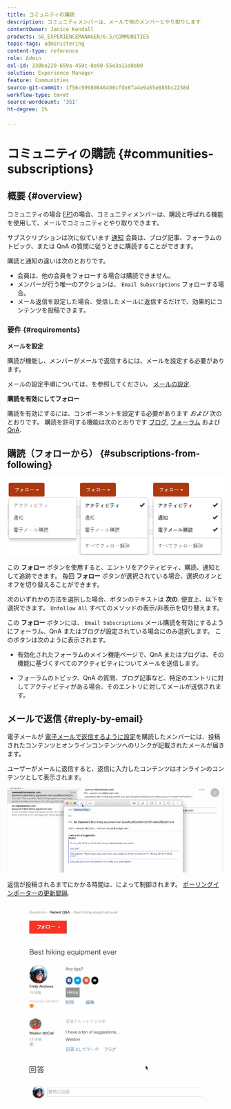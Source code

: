 ```yaml
---
title: コミュニティの購読
description: コミュニティメンバーは、メールで他のメンバーとやり取りします
contentOwner: Janice Kendall
products: SG_EXPERIENCEMANAGER/6.5/COMMUNITIES
topic-tags: administering
content-type: reference
role: Admin
exl-id: 338be220-659a-459c-8e90-55e3a11ddeb0
solution: Experience Manager
feature: Communities
source-git-commit: 1f56c99980846400cfde8fa4e9a55e885bc2258d
workflow-type: tm+mt
source-wordcount: '351'
ht-degree: 1%

---
```


# コミュニティの購読 {#communities-subscriptions}

## 概要 {#overview}

コミュニティの場合 [FP1](deploy-communities.md#latestfeaturepack)の場合、コミュニティメンバーは、購読と呼ばれる機能を使用して、メールでコミュニティとやり取りできます。

サブスクリプションは次に似ています [通知](notifications.md) 会員は、ブログ記事、フォーラムのトピック、または QnA の質問に従うときに購読することができます。

購読と通知の違いは次のとおりです。

* 会員は、他の会員をフォローする場合は購読できません。
* メンバーが行う唯一のアクションは、 `Email Subscriptions` フォローする場合。
* メール返信を設定した場合、受信したメールに返信するだけで、効果的にコンテンツを投稿できます。

### 要件 {#requirements}

**メールを設定**

購読が機能し、メンバーがメールで返信するには、メールを設定する必要があります。

メールの設定手順については、を参照してください。 [メールの設定](email.md).

**購読を有効にしてフォロー**

購読を有効にするには、コンポーネントを設定する必要があります *および* 次のとおりです。 購読を許可する機能は次のとおりです [ブログ](blog-feature.md), [フォーラム](forum.md) および [QnA](working-with-qna.md).

## 購読（フォローから） {#subscriptions-from-following}

![subscription-following](assets/subscription-following.png)

この **フォロー** ボタンを使用すると、エントリをアクティビティ、購読、通知として追跡できます。 毎回 **フォロー** ボタンが選択されている場合、選択のオンとオフを切り替えることができます。

次のいずれかの方法を選択した場合、ボタンのテキストは **次の**. 便宜上、以下を選択できます。 `Unfollow All` すべてのメソッドの表示/非表示を切り替えます。

この **フォロー** ボタンには、 `Email Subscriptions` メール購読を有効にするようにフォーラム、QnA またはブログが設定されている場合にのみ選択します。 このボタンは次のように表示されます。

* 有効化されたフォーラムのメイン機能ページで、QnA またはブログは、その機能に基づくすべてのアクティビティについてメールを送信します。

* フォーラムのトピック、QnA の質問、ブログ記事など、特定のエントリに対してアクティビティがある場合、そのエントリに対してメールが送信されます。

## メールで返信 {#reply-by-email}

電子メールが [電子メールで返信するように設定](email.md#configure-polling-importer)を購読したメンバーには、投稿されたコンテンツとオンラインコンテンツへのリンクが記載されたメールが届きます。

ユーザーがメールに返信すると、返信に入力したコンテンツはオンラインのコンテンツとして表示されます。

![email-reply](assets/email-reply.png)

返信が投稿されるまでにかかる時間は、によって制御されます。 [ポーリングインポーターの更新間隔](email.md#configure-polling-importer).

![QA](assets/qa.png)

